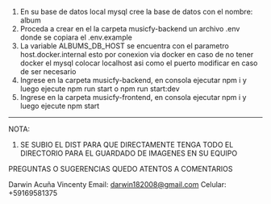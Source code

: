 1. En su base de datos local mysql cree la base de datos con el nombre: album 
2. Proceda a crear en el la carpeta musicfy-backend un archivo .env donde se copiara el .env.example
3. La variable ALBUMS_DB_HOST se encuentra con el parametro host.docker.internal esto por conexion via docker en caso de no tener docker el mysql colocar localhost asi como el puerto modificar en caso de ser necesario
4. Ingrese en la carpeta musicfy-backend, en consola ejecutar npm i y luego ejecute npm run start o  npm run start:dev
5. Ingrese en la carpeta musicfy-frontend, en consola ejecutar npm i y luego ejecute npm start

--------------------------------------------------------------------------------------------------------------
NOTA: 
1. SE SUBIO EL DIST PARA QUE DIRECTAMENTE TENGA TODO EL DIRECTORIO PARA EL GUARDADO DE IMAGENES EN SU EQUIPO

PREGUNTAS O SUGERENCIAS QUEDO ATENTOS A COMENTARIOS

Darwin Acuña Vincenty
Email: darwin182008@gmail.com
Celular: +59169581375
